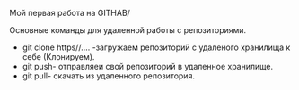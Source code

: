 Мой первая работа на GITHAB/

Основные команды для удаленной работы с репозиториями.

* git clone https//.... -загружаем репозиторий с удаленого хранилища к себе (Клонируем).
* git push- отправляеи свой репозиторий в удаленное хранилище.
* git pull- скачать из удаленного репозитория.